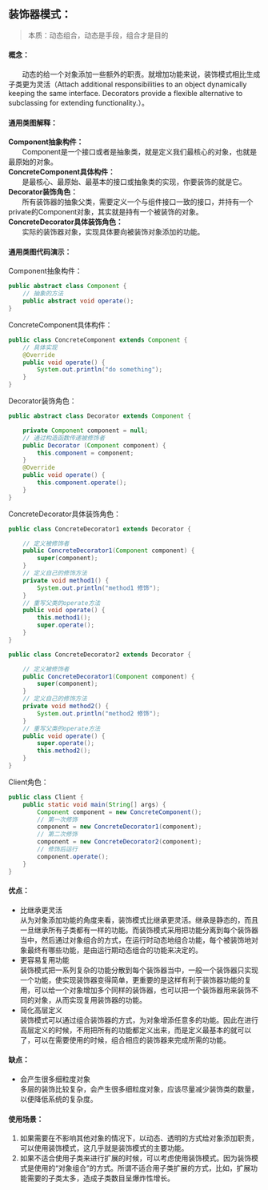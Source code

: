 ## 装饰器模式：  
>本质：动态组合，动态是手段，组合才是目的  
#### 概念：  
&nbsp;&nbsp;&nbsp;&nbsp;&nbsp;&nbsp;&nbsp;动态的给一个对象添加一些额外的职责。就增加功能来说，装饰模式相比生成子类更为灵活（Attach additional responsibilities to an object dynamically keeping the same interface. Decorators provide a flexible alternative to subclassing for extending functionality.）。  
#### 通用类图解释：  
**Component抽象构件：**  
&nbsp;&nbsp;&nbsp;&nbsp;&nbsp;&nbsp;&nbsp;Component是一个接口或者是抽象类，就是定义我们最核心的对象，也就是最原始的对象。  
**ConcreteComponent具体构件：**  
&nbsp;&nbsp;&nbsp;&nbsp;&nbsp;&nbsp;&nbsp;是最核心、最原始、最基本的接口或抽象类的实现，你要装饰的就是它。  
**Decorator装饰角色：**  
&nbsp;&nbsp;&nbsp;&nbsp;&nbsp;&nbsp;&nbsp;所有装饰器的抽象父类，需要定义一个与组件接口一致的接口，并持有一个private的Component对象，其实就是持有一个被装饰的对象。  
**ConcreteDecorator具体装饰角色：**  
&nbsp;&nbsp;&nbsp;&nbsp;&nbsp;&nbsp;&nbsp;实际的装饰器对象，实现具体要向被装饰对象添加的功能。  
#### 通用类图代码演示：  
Component抽象构件：
```java
public abstract class Component {
    // 抽象的方法
    public abstract void operate();
}
```
ConcreteComponent具体构件：
```java
public class ConcreteComponent extends Component {
    // 具体实现
    @Override
    public void operate() {
        System.out.println("do something");        
    }
}
```
Decorator装饰角色：
```java
public abstract class Decorator extends Component {

    private Component component = null;
    // 通过构造函数传递被修饰者
    public Decorator (Component component) {
        this.component = component;
    }
    @Override
    public void operate() {
        this.component.operate();
    }
}
```
ConcreteDecorator具体装饰角色：
```java
public class ConcreteDecorator1 extends Decorator {

    // 定义被修饰者
    public ConcreteDecorator1(Component component) {
        super(component);
    }
    // 定义自己的修饰方法
    private void method1() {
        System.out.println("method1 修饰");
    }
    // 重写父类的operate方法
    public void operate() {
        this.method1();
        super.operate();
    }
}

public class ConcreteDecorator2 extends Decorator {

    // 定义被修饰者
    public ConcreteDecorator1(Component component) {
        super(component);
    }
    // 定义自己的修饰方法
    private void method2() {
        System.out.println("method2 修饰");
    }
    // 重写父类的operate方法
    public void operate() {
        super.operate();
        this.method2();
    }
}
```
Client角色：
```java
public class Client {
    public static void main(String[] args) {
        Component component = new ConcreteComponent();
        // 第一次修饰
        component = new ConcreteDecorator1(component);
        // 第二次修饰
        component = new ConcreteDecorator2(component);
        // 修饰后运行
        component.operate();
    }
}
```
#### 优点：  
* 比继承更灵活  
从为对象添加功能的角度来看，装饰模式比继承更灵活。继承是静态的，而且一旦继承所有子类都有一样的功能。而装饰模式采用把功能分离到每个装饰器当中，然后通过对象组合的方式，在运行时动态地组合功能，每个被装饰地对象最终有哪些功能，是由运行期动态组合的功能来决定的。  
* 更容易复用功能  
装饰模式把一系列复杂的功能分散到每个装饰器当中，一般一个装饰器只实现一个功能，使实现装饰器变得简单，更重要的是这样有利于装饰器功能的复用，可以给一个对象增加多个同样的装饰器，也可以把一个装饰器用来装饰不同的对象，从而实现复用装饰器的功能。  
* 简化高层定义  
装饰模式可以通过组合装饰器的方式，为对象增添任意多的功能。因此在进行高层定义的时候，不用把所有的功能都定义出来，而是定义最基本的就可以了，可以在需要使用的时候，组合相应的装饰器来完成所需的功能。  
#### 缺点：  
* 会产生很多细粒度对象  
多层的装饰比较复杂，会产生很多细粒度对象，应该尽量减少装饰类的数量，以便降低系统的复杂度。  
#### 使用场景：  
1. 如果需要在不影响其他对象的情况下，以动态、透明的方式给对象添加职责，可以使用装饰模式，这几乎就是装饰模式的主要功能。  
2. 如果不适合使用子类来进行扩展的时候，可以考虑使用装饰模式。因为装饰模式是使用的“对象组合”的方式。所谓不适合用子类扩展的方式，比如，扩展功能需要的子类太多，造成子类数目呈爆炸性增长。  